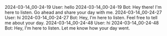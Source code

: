 2024-03-14_00-24-19 User: hello
2024-03-14_00-24-19 Bot: Hey there! I'm here to listen. Go ahead and share your day with me.
2024-03-14_00-24-27 User: hi
2024-03-14_00-24-27 Bot: Hey, I'm here to listen. Feel free to tell me about your day.
2024-03-14_00-24-48 User: hi
2024-03-14_00-24-48 Bot: Hey, I'm here to listen. Let me know how your day went.
